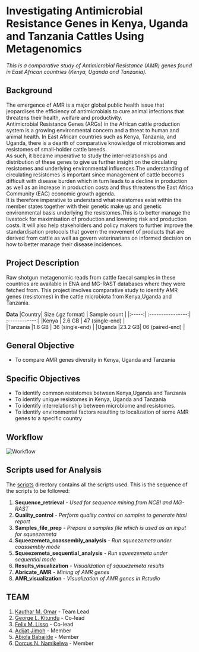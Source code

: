 # Investigating Antimicrobial Resistance Genes in Kenya, Uganda and Tanzania Cattles Using Metagenomics

*This is a comparative study of Antimicrobial Resistance (AMR) genes found in East African countries (Kenya, Uganda and Tanzania).*

## Background

The emergence of AMR is a major global public health issue that jeopardises the efficiency of antimicrobials to cure animal infections that threatens their health, welfare and productivity.                         
Antimicrobial Resistance Genes (ARGs) in the African cattle production system is a growing environmental concern and a threat to human and animal health. In East African countries such as Kenya, Tanzania, and Uganda, there is a dearth of comparative knowledge of microbiomes and resistomes of small-holder cattle breeds.          
As such, it became imperative to study the inter-relationships and distribution of these genes to give us further insight on the circulating resistomes and underlying environmental influences.The understanding of circulating resistomes is important since management of cattle becomes difficult with disease burden which in turn leads to a decline in production as well as an increase in production costs and thus threatens the East Africa Community (EAC) economic growth agenda.       
It is therefore imperative to understand what resistomes exist within the member states together with their genetic make up and genetic environmental basis underlying the resistomes.This is to better manage the livestock for maximisation of production and lowering risk and production costs. It will also help stakeholders and policy makers to further improve the standardisation protocols that govern the movement of products that are derived from cattle as well as govern veterinarians on informed decision on how to better manage their disease incidences.

## Project Description
Raw shotgun metagenomic reads from cattle faecal samples in these countries are available in ENA and MG-RAST databases where they were fetched from.
This project involves comparative study to identify AMR genes (resistomes) in the cattle microbiota from Kenya,Uganda and Tanzania. 

**Data**
|Country| Size (.gz format) | Sample count |
|:-----:| :----------------:| :------------:|
|Kenya  | 2.6 GB | 47 (single-end) |       
|Tanzania |1.6 GB | 36 (single-end) |
|Uganda |23.2 GB| 06  (paired-end) |



## General Objective
- To compare AMR genes diversity in Kenya, Uganda and Tanzania

## Specific Objectives
- To identify common resistomes between Kenya,Uganda and Tanzania
- To identify unique resistomes in Kenya, Uganda and Tanzania
- To identify interrelationship between microbiome and resistomes.
- To identify environmental factors resulting to localization of some AMR genes to a specific country


## Workflow

![Workflow](https://user-images.githubusercontent.com/85280529/193459253-f47bfed3-01c3-4fce-bf31-c101d124b4cb.png)


## Scripts used for Analysis
The [scripts](https://github.com/omicscodeathon/amr_cattle/tree/main/scripts) directory contains all the scripts used. This is the sequence of the scripts to be followed:

01. **Sequence_retrieval** - *Used for sequence  mining from NCBI and MG-RAST*
02. **Quality_control** - *Perform quality control on samples to generate html report*
03. **Samples_file_prep** - *Prepare a samples file which is used as an input for squeezemeta*
04. **Squeezemeta_coassembly_analysis** - *Run squeezemeta under coassembly mode*
05. **Squeezemeta_sequential_analysis** - *Run squeezemeta under sequential mode*
06. **Results_visualization** - *Visualization of squuezemeta results*  
07. **Abricate_AMR** - *Mining of AMR genes*
08. **AMR_visualization** - *Visualization of AMR genes in Rstudio*



## TEAM
1. [Kauthar M. Omar](https://github.com/Kauthar-Omar) - Team Lead
2. [George L. Kitundu](https://github.com/EorgeKit) - Co-lead
3. [Felix M. Lisso](https://github.com/fetche-lab) - Co-lead
4. [Adijat  Jimoh](https://github.com/adijatj) - Member
5. [Abiola Babajide](https://github.com/3880132) - Member
6. [Dorcus N. Namikelwa](https://github.com/Namikelwa) - Member
